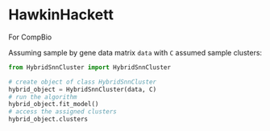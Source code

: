 # HawkinHackett
For CompBio

Assuming sample by gene data matrix `data` with `C` assumed sample clusters:

```python
from HybridSnnCluster import HybridSnnCluster

# create object of class HybridSnnCluster
hybrid_object = HybridSnnCluster(data, C)
# run the algorithm
hybrid_object.fit_model()
# access the assigned clusters
hybrid_object.clusters
```
